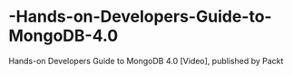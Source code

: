 # -Hands-on-Developers-Guide-to-MongoDB-4.0
 Hands-on Developers Guide to MongoDB 4.0 [Video], published by Packt
